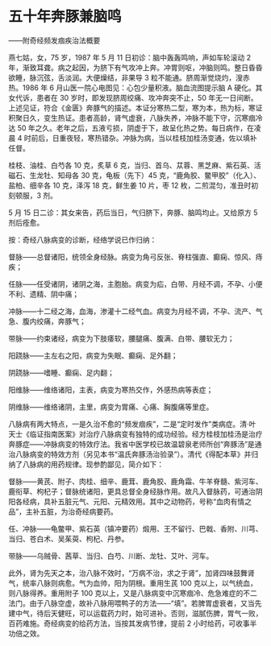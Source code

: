 # 五十年奔豚兼脑鸣

——附奇经频发痼疾治法概要

燕七姑，女，75 岁，1987 年 5 月 11 日初诊：脑中轰轰鸣响，声如车轮滚动 2 年，渐致耳聋。病之起因，为脐下有气攻冲上奔。冲胃则呕，冲脑则鸣。整日昏昏欲睡，脉沉弦，舌淡润。大便燥结，非果导 3 粒不能通。脐周渐觉烧灼，溲赤热。1986 年 6 月山医一院心电图见：心包少量积液。脑血流图提示脑 A 硬化。其女代诉，患者在 30 岁时，即发现脐周绞痛、攻冲奔突不止，50 年无一日间断。上述见证，符合《金匮》奔豚气的描述。本证分寒热二型，寒为本，热为标，寒证积聚日久，变生热证。患者高龄，肾气虚衰，八脉失养，冲脉不能下守，沉寒痼冷达 50 年之久。老年之后，五液亏损，阴虚于下，故呈化热之势。每日病作，在凌晨 4 时前后，日重夜轻，寒热错杂。冲脉为病，当以桂枝加桂汤变通，佐以填补任督。

桂枝、油桂、白芍各 10 克，炙草 6 克，当归、首乌、苁蓉、黑芝麻、紫石英、活磁石、生龙牡、知母各 30 克，龟板（先下）45 克，“鹿角胶、鳖甲胶”（化入）、盐柏、细辛各 10 克，泽泻 18 克，鲜生姜 10 片，枣 12 枚，二煎混匀，准丑时初刻顿服，3 剂。

5 月 15 日二诊：其女来告，药后当日，气归脐下，奔豚、脑鸣均止。又给原方 5 剂后痊愈。

按：奇经八脉病变的诊断，经络学说已作归纳：

督脉——总督诸阳，统领全身经脉。病变为角弓反张、脊柱强直、癫痫、惊风、痔疾；

任脉——任受诸阴，诸阴之海，主胞胎。病变为疝，白带、月经不调，不孕、小便不利、遗精、阴中痛；

冲脉——十二经之海，血海，渗灌十二经气血。病变为月经不调，不孕、流产、气急、腹内绞痛，奔豚气；

带脉——约束诸经，病变为下肢痿软，腰腿痛、腹满、白带、腰软无力；

阳跷脉——主左右之阳，病变为失眠、癫痫、足外翻；

阴跷脉——嗜睡、癫痫、足内翻；

阳维脉——维络诸阳，主表，病变为寒热交作，外感热病等表症；

阴维脉——维络诸阴，主里，病变为胃痛、心痛、胸腹痛等里症。

八脉病有两大特点，一是久治不愈的“频发痼疾”，二是“定时发作”类病症。清·叶天士《临证指南医案》对治疗八脉病变有独特的成功经验。经方桂枝加桂汤是治疗奔豚症——冲脉病变的特效疗法。我省中医学校已故温碧泉老师所创“奔豚汤”是通治八脉病变的特效方剂（另见本书“温氏奔豚汤治验录”）。清代《得配本草》并归纳了八脉病的用药规律。现参酌鄙见，简介如下：

督脉——黄芪、附子、肉桂、细辛、鹿茸、鹿角胶、鹿角霜、牛羊脊髓、紫河车、鹿衔草、枸杞子；督脉统诸阳，更具总督全身经脉作用。故凡入督脉药，可通治阴阳各经病，具补五脏元气、元阳、元精效用。其中之动物药，号称“血肉有情之品”，主补五脏，为治奇经病要药。

任、冲脉——龟鳖甲、紫石英（镇冲要药）煅用、王不留行、巴戟、香附、川芎、当归、苍白术、吴茱萸、枸杞、丹参。

带脉——乌贼骨、茜草、当归、白芍、川断、龙牡、艾叶、河车。

此外，肾为先天之本，治八脉不效时，“万病不治，求之于肾”，加肾四味鼓舞肾气，统率八脉则病愈。气为血帅，阳为阴根。重用生芪 100 克以上，以气统血，则八脉得养。重用附子 100 克以上，又是八脉病变中沉寒痼冷、危急难症的不二法门。由于八脉空虚，故补八脉用喂鸭子的方法——“填”。若脾胃虚衰者，又当先建中气，待后天健旺，可以运载药力时，始可进补。否则，滋腻伤脾，胃气一败，百药难施。奇经病变的给药方法，当按其发病节律，提前 2 小时给药，可收事半功倍之效。